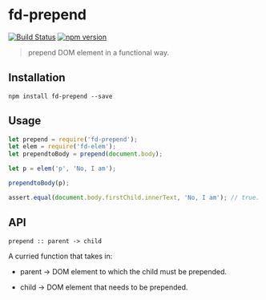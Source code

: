 # fd-prepend

[![Build Status](https://travis-ci.org/fp-dom/fd-prepend.svg)](https://travis-ci.org/fp-dom/fd-prepend) [![npm version](https://badge.fury.io/js/fd-prepend.svg)](http://badge.fury.io/js/fd-prepend)
> prepend DOM element in a functional way.


## Installation

`npm install fd-prepend --save`

## Usage

```js
let prepend = require('fd-prepend');
let elem = require('fd-elem');
let prependtoBody = prepend(document.body);

let p = elem('p', 'No, I am');

prependtoBody(p);

assert.equal(document.body.firstChild.innerText, 'No, I am'); // true.
```

## API

```
prepend :: parent -> child
```

A curried function that takes in:

* parent -> DOM element to which the child must be prepended.

* child  -> DOM element that needs to be prepended.



